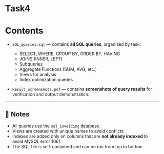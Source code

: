 # Task4

# Contents

* `SQL_queries.sql` — contains **all SQL queries**, organized by task:

  * SELECT, WHERE, GROUP BY, ORDER BY, HAVING
  * JOINS (INNER, LEFT)
  * Subqueries
  * Aggregate Functions (SUM, AVG, etc.)
  * Views for analysis
  * Index optimization queries

* `Result_Screenshots.pdf` — contains **screenshots of query results** for verification and output demonstration.

---

## 📝 Notes

* All queries use the `sql_invoicing` database.
* Views are created with unique names to avoid conflicts.
* Indexes are added only on columns that are **not already indexed** to avoid MySQL error 1061.
* The SQL file is self-contained and can be run from top to bottom.

